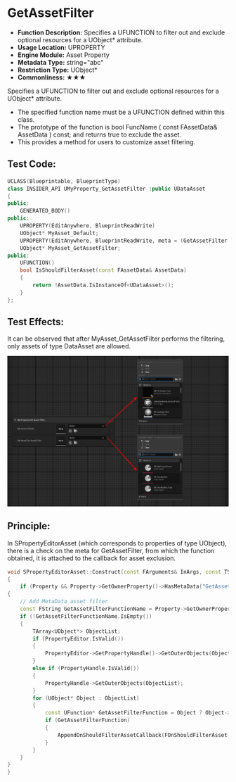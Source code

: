 # GetAssetFilter

- **Function Description:** Specifies a UFUNCTION to filter out and exclude optional resources for a UObject* attribute.
- **Usage Location:** UPROPERTY
- **Engine Module:** Asset Property
- **Metadata Type:** string="abc"
- **Restriction Type:** UObject*
- **Commonliness:** ★★★

Specifies a UFUNCTION to filter out and exclude optional resources for a UObject* attribute.

- The specified function name must be a UFUNCTION defined within this class.
- The prototype of the function is bool FuncName ( const FAssetData& AssetData ) const; and returns true to exclude the asset.
- This provides a method for users to customize asset filtering.

## Test Code:

```cpp
UCLASS(Blueprintable, BlueprintType)
class INSIDER_API UMyProperty_GetAssetFilter :public UDataAsset
{
public:
	GENERATED_BODY()
public:
	UPROPERTY(EditAnywhere, BlueprintReadWrite)
	UObject* MyAsset_Default;
	UPROPERTY(EditAnywhere, BlueprintReadWrite, meta = (GetAssetFilter = "IsShouldFilterAsset"))
	UObject* MyAsset_GetAssetFilter;
public:
	UFUNCTION()
	bool IsShouldFilterAsset(const FAssetData& AssetData)
	{
		return !AssetData.IsInstanceOf<UDataAsset>();
	}
};
```

## Test Effects:

It can be observed that after MyAsset_GetAssetFilter performs the filtering, only assets of type DataAsset are allowed.

![Untitled](Untitled.png)

## Principle:

In SPropertyEditorAsset (which corresponds to properties of type UObject), there is a check on the meta for GetAssetFilter, from which the function obtained, it is attached to the callback for asset exclusion.

```cpp
void SPropertyEditorAsset::Construct(const FArguments& InArgs, const TSharedPtr<FPropertyEditor>& InPropertyEditor)
{
	if (Property && Property->GetOwnerProperty()->HasMetaData("GetAssetFilter"))
{
	// Add MetaData asset filter
	const FString GetAssetFilterFunctionName = Property->GetOwnerProperty()->GetMetaData("GetAssetFilter");
	if (!GetAssetFilterFunctionName.IsEmpty())
	{
		TArray<UObject*> ObjectList;
		if (PropertyEditor.IsValid())
		{
			PropertyEditor->GetPropertyHandle()->GetOuterObjects(ObjectList);
		}
		else if (PropertyHandle.IsValid())
		{
			PropertyHandle->GetOuterObjects(ObjectList);
		}
		for (UObject* Object : ObjectList)
		{
			const UFunction* GetAssetFilterFunction = Object ? Object->FindFunction(*GetAssetFilterFunctionName) : nullptr;
			if (GetAssetFilterFunction)
			{
				AppendOnShouldFilterAssetCallback(FOnShouldFilterAsset::CreateUFunction(Object, GetAssetFilterFunction->GetFName()));
			}
		}
	}
}
}
```
